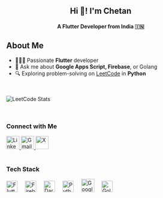<h2 align="center">Hi 👋! I'm Chetan</h2>
<h4 align="center">A Flutter Developer from India 🇮🇳</h4>

<h2>About Me</h2>

- 👨🏻‍💻 Passionate **Flutter** developer
- 💬 Ask me about **Google Apps Script, Firebase**, or Golang
- 🔍 Exploring problem-solving on [LeetCode](https://leetcode.com/chetanr25/) in **Python**

<br>

![LeetCode Stats](https://leetcard.jacoblin.cool/chetanr25?theme=dark&font=Barlow%20Semi%20Condensed&ext=heatmap)

<br>

<h3>Connect with Me</h3>
<div align="left">
  <a href="https://www.linkedin.com/in/chetanr25">
    <img src="https://img.shields.io/static/v1?message=LinkedIn&logo=linkedin&label=&color=0077B5&logoColor=white&labelColor=&style=for-the-badge" height="35" alt="LinkedIn" />
  </a>
  <a href="mailto:chetan250204@gmail.com">
    <img src="https://img.shields.io/static/v1?message=Gmail&logo=gmail&label=&color=D14836&logoColor=white&labelColor=&style=for-the-badge" height="35" alt="Gmail" />
  </a>
  <a href="https://x.com/chetanr25">
    <img src="https://img.shields.io/static/v1?message=X&logo=x&label=&color=000000&logoColor=white&labelColor=&style=for-the-badge" height="35" alt="X" />
  </a>
</div>
<br>

<h3>Tech Stack</h3>
<div align="left">
  <img src="https://cdn.jsdelivr.net/gh/devicons/devicon/icons/flutter/flutter-original.svg" height="30" alt="Flutter logo" />
  <img width="12" />
  <img src="https://cdn.jsdelivr.net/gh/devicons/devicon/icons/firebase/firebase-original.svg" height="30" alt="Firebase logo" />
  <img width="12" />
  <img src="https://cdn.jsdelivr.net/gh/devicons/devicon/icons/dart/dart-original.svg" height="30" alt="Dart logo" />
  <img width="12" />
  <img src="https://cdn.jsdelivr.net/gh/devicons/devicon/icons/python/python-original.svg" height="30" alt="Python logo" />
  <img width="12" />
  <img src="https://i.ibb.co/DQ4QxzM/68747470733a2f2f75706c6f61642e77696b696d656469612e6f72672f77696b6970656469612f636f6d6d6f6e732f662f66.png" height="35" alt="Google Apps Script logo" />
  <img width="12" />
  <img src="https://cdn.jsdelivr.net/gh/devicons/devicon/icons/go/go-original.svg" height="30" alt="Golang logo" />
</div>
